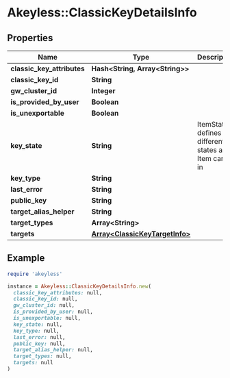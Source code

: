 # Akeyless::ClassicKeyDetailsInfo

## Properties

| Name | Type | Description | Notes |
| ---- | ---- | ----------- | ----- |
| **classic_key_attributes** | **Hash&lt;String, Array&lt;String&gt;&gt;** |  | [optional] |
| **classic_key_id** | **String** |  | [optional] |
| **gw_cluster_id** | **Integer** |  | [optional] |
| **is_provided_by_user** | **Boolean** |  | [optional] |
| **is_unexportable** | **Boolean** |  | [optional] |
| **key_state** | **String** | ItemState defines the different states an Item can be in | [optional] |
| **key_type** | **String** |  | [optional] |
| **last_error** | **String** |  | [optional] |
| **public_key** | **String** |  | [optional] |
| **target_alias_helper** | **String** |  | [optional] |
| **target_types** | **Array&lt;String&gt;** |  | [optional] |
| **targets** | [**Array&lt;ClassicKeyTargetInfo&gt;**](ClassicKeyTargetInfo.md) |  | [optional] |

## Example

```ruby
require 'akeyless'

instance = Akeyless::ClassicKeyDetailsInfo.new(
  classic_key_attributes: null,
  classic_key_id: null,
  gw_cluster_id: null,
  is_provided_by_user: null,
  is_unexportable: null,
  key_state: null,
  key_type: null,
  last_error: null,
  public_key: null,
  target_alias_helper: null,
  target_types: null,
  targets: null
)
```

